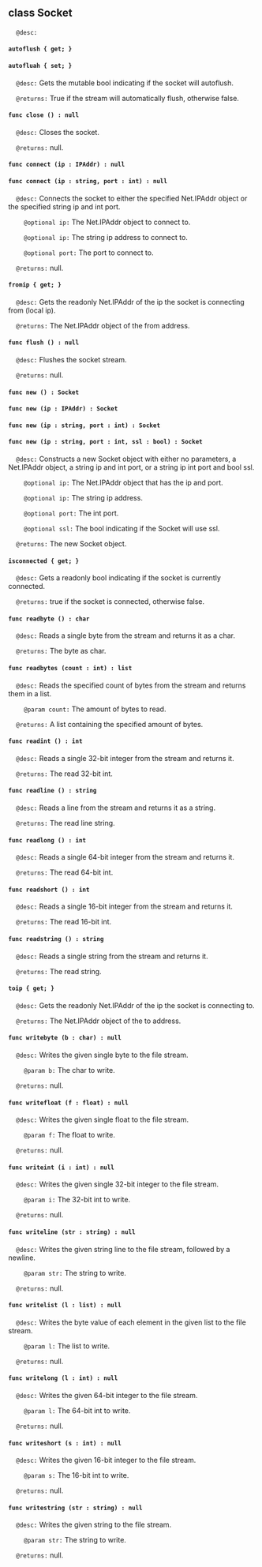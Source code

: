 ## class Socket

&nbsp;&nbsp;&nbsp;&nbsp;```@desc:``` 

#### ```autoflush { get; }```

#### ```autofluah { set; }```

&nbsp;&nbsp;&nbsp;&nbsp;```@desc:``` Gets the mutable bool indicating if the socket will autoflush.

&nbsp;&nbsp;&nbsp;&nbsp;```@returns:``` True if the stream will automatically flush, otherwise false.

#### ```func close () : null```

&nbsp;&nbsp;&nbsp;&nbsp;```@desc:``` Closes the socket.

&nbsp;&nbsp;&nbsp;&nbsp;```@returns:``` null.

#### ```func connect (ip : IPAddr) : null```

#### ```func connect (ip : string, port : int) : null```

&nbsp;&nbsp;&nbsp;&nbsp;```@desc:``` Connects the socket to either the specified Net.IPAddr object or the specified string ip and int port.

&nbsp;&nbsp;&nbsp;&nbsp;&nbsp;&nbsp;&nbsp;&nbsp;```@optional ip:``` The Net.IPAddr object to connect to.

&nbsp;&nbsp;&nbsp;&nbsp;&nbsp;&nbsp;&nbsp;&nbsp;```@optional ip:``` The string ip address to connect to.

&nbsp;&nbsp;&nbsp;&nbsp;&nbsp;&nbsp;&nbsp;&nbsp;```@optional port:``` The port to connect to.

&nbsp;&nbsp;&nbsp;&nbsp;```@returns:``` null.

#### ```fromip { get; }```

&nbsp;&nbsp;&nbsp;&nbsp;```@desc:``` Gets the readonly Net.IPAddr of the ip the socket is connecting from (local ip).

&nbsp;&nbsp;&nbsp;&nbsp;```@returns:``` The Net.IPAddr object of the from address.

#### ```func flush () : null```

&nbsp;&nbsp;&nbsp;&nbsp;```@desc:``` Flushes the socket stream.

&nbsp;&nbsp;&nbsp;&nbsp;```@returns:``` null.

#### ```func new () : Socket```

#### ```func new (ip : IPAddr) : Socket```

#### ```func new (ip : string, port : int) : Socket```

#### ```func new (ip : string, port : int, ssl : bool) : Socket```

&nbsp;&nbsp;&nbsp;&nbsp;```@desc:``` Constructs a new Socket object with either no parameters, a Net.IPAddr object, a string ip and int port, or a string ip int port and bool ssl.

&nbsp;&nbsp;&nbsp;&nbsp;&nbsp;&nbsp;&nbsp;&nbsp;```@optional ip:``` The Net.IPAddr object that has the ip and port.

&nbsp;&nbsp;&nbsp;&nbsp;&nbsp;&nbsp;&nbsp;&nbsp;```@optional ip:``` The string ip address.

&nbsp;&nbsp;&nbsp;&nbsp;&nbsp;&nbsp;&nbsp;&nbsp;```@optional port:``` The int port.

&nbsp;&nbsp;&nbsp;&nbsp;&nbsp;&nbsp;&nbsp;&nbsp;```@optional ssl:``` The bool indicating if the Socket will use ssl.

&nbsp;&nbsp;&nbsp;&nbsp;```@returns:``` The new Socket object.

#### ```isconnected { get; }```

&nbsp;&nbsp;&nbsp;&nbsp;```@desc:``` Gets a readonly bool indicating if the socket is currently connected.

&nbsp;&nbsp;&nbsp;&nbsp;```@returns:``` true if the socket is connected, otherwise false.

#### ```func readbyte () : char```

&nbsp;&nbsp;&nbsp;&nbsp;```@desc:``` Reads a single byte from the stream and returns it as a char.

&nbsp;&nbsp;&nbsp;&nbsp;```@returns:``` The byte as char.

#### ```func readbytes (count : int) : list```

&nbsp;&nbsp;&nbsp;&nbsp;```@desc:``` Reads the specified count of bytes from the stream and returns them in a list.

&nbsp;&nbsp;&nbsp;&nbsp;&nbsp;&nbsp;&nbsp;&nbsp;```@param count:``` The amount of bytes to read.

&nbsp;&nbsp;&nbsp;&nbsp;```@returns:``` A list containing the specified amount of bytes.

#### ```func readint () : int```

&nbsp;&nbsp;&nbsp;&nbsp;```@desc:``` Reads a single 32-bit integer from the stream and returns it.

&nbsp;&nbsp;&nbsp;&nbsp;```@returns:``` The read 32-bit int.

#### ```func readline () : string```

&nbsp;&nbsp;&nbsp;&nbsp;```@desc:``` Reads a line from the stream and returns it as a string.

&nbsp;&nbsp;&nbsp;&nbsp;```@returns:``` The read line string.

#### ```func readlong () : int```

&nbsp;&nbsp;&nbsp;&nbsp;```@desc:``` Reads a single 64-bit integer from the stream and returns it.

&nbsp;&nbsp;&nbsp;&nbsp;```@returns:``` The read 64-bit int.

#### ```func readshort () : int```

&nbsp;&nbsp;&nbsp;&nbsp;```@desc:``` Reads a single 16-bit integer from the stream and returns it.

&nbsp;&nbsp;&nbsp;&nbsp;```@returns:``` The read 16-bit int.

#### ```func readstring () : string```

&nbsp;&nbsp;&nbsp;&nbsp;```@desc:``` Reads a single string from the stream and returns it.

&nbsp;&nbsp;&nbsp;&nbsp;```@returns:``` The read string.

#### ```toip { get; }```

&nbsp;&nbsp;&nbsp;&nbsp;```@desc:``` Gets the readonly Net.IPAddr of the ip the socket is connecting to.

&nbsp;&nbsp;&nbsp;&nbsp;```@returns:``` The Net.IPAddr object of the to address.

#### ```func writebyte (b : char) : null```

&nbsp;&nbsp;&nbsp;&nbsp;```@desc:``` Writes the given single byte to the file stream.

&nbsp;&nbsp;&nbsp;&nbsp;&nbsp;&nbsp;&nbsp;&nbsp;```@param b:``` The char to write.

&nbsp;&nbsp;&nbsp;&nbsp;```@returns:``` null.

#### ```func writefloat (f : float) : null```

&nbsp;&nbsp;&nbsp;&nbsp;```@desc:``` Writes the given single float to the file stream.

&nbsp;&nbsp;&nbsp;&nbsp;&nbsp;&nbsp;&nbsp;&nbsp;```@param f:``` The float to write.

&nbsp;&nbsp;&nbsp;&nbsp;```@returns:``` null.

#### ```func writeint (i : int) : null```

&nbsp;&nbsp;&nbsp;&nbsp;```@desc:``` Writes the given single 32-bit integer to the file stream.

&nbsp;&nbsp;&nbsp;&nbsp;&nbsp;&nbsp;&nbsp;&nbsp;```@param i:``` The 32-bit int to write.

&nbsp;&nbsp;&nbsp;&nbsp;```@returns:``` null.

#### ```func writeline (str : string) : null```

&nbsp;&nbsp;&nbsp;&nbsp;```@desc:``` Writes the given string line to the file stream, followed by a newline.

&nbsp;&nbsp;&nbsp;&nbsp;&nbsp;&nbsp;&nbsp;&nbsp;```@param str:``` The string to write.

&nbsp;&nbsp;&nbsp;&nbsp;```@returns:``` null.

#### ```func writelist (l : list) : null```

&nbsp;&nbsp;&nbsp;&nbsp;```@desc:``` Writes the byte value of each element in the given list to the file stream.

&nbsp;&nbsp;&nbsp;&nbsp;&nbsp;&nbsp;&nbsp;&nbsp;```@param l:``` The list to write.

&nbsp;&nbsp;&nbsp;&nbsp;```@returns:``` null.

#### ```func writelong (l : int) : null```

&nbsp;&nbsp;&nbsp;&nbsp;```@desc:``` Writes the given 64-bit integer to the file stream.

&nbsp;&nbsp;&nbsp;&nbsp;&nbsp;&nbsp;&nbsp;&nbsp;```@param l:``` The 64-bit int to write.

&nbsp;&nbsp;&nbsp;&nbsp;```@returns:``` null.

#### ```func writeshort (s : int) : null```

&nbsp;&nbsp;&nbsp;&nbsp;```@desc:``` Writes the given 16-bit integer to the file stream.

&nbsp;&nbsp;&nbsp;&nbsp;&nbsp;&nbsp;&nbsp;&nbsp;```@param s:``` The 16-bit int to write.

&nbsp;&nbsp;&nbsp;&nbsp;```@returns:``` null.

#### ```func writestring (str : string) : null```

&nbsp;&nbsp;&nbsp;&nbsp;```@desc:``` Writes the given string to the file stream.

&nbsp;&nbsp;&nbsp;&nbsp;&nbsp;&nbsp;&nbsp;&nbsp;```@param str:``` The string to write.

&nbsp;&nbsp;&nbsp;&nbsp;```@returns:``` null.


